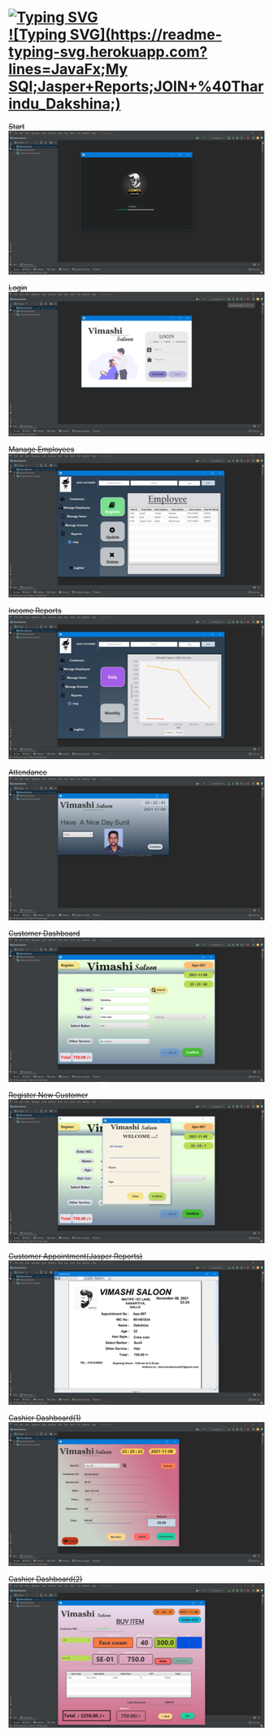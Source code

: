 

# [![Typing SVG](https://readme-typing-svg.herokuapp.com?color=%99fbc531&size=36&lines=Vimashi+Saloon+)](https://git.io/typing-svg)  <br> [![Typing SVG](https://readme-typing-svg.herokuapp.com?lines=JavaFx;My SQl;Jasper+Reports;JOIN+%40Tharindu_Dakshina;)](https://git.io/typing-svg)

~~Start~~
![This is a Start](src/asrte/readMe/Start.png)

~~Login~~
![This is a Start](src/asrte/readMe/2.png)

~~Manage Employees~~
![This is a Start](src/asrte/readMe/3.png)

~~Income Reports~~
![This is a Start](src/asrte/readMe/4.png)

~~Attendance~~
![This is a Start](src/asrte/readMe/5.png)

~~Customer Dashboard~~
![This is a Start](src/asrte/readMe/6.png)

~~Register New Customer~~
![This is a Start](src/asrte/readMe/7.png)

~~Customer Appointment(Jasper Reports)~~
![This is a Start](src/asrte/readMe/8.png)

~~Cashier Dashboard(1)~~
![This is a Start](src/asrte/readMe/9.png)

~~Cashier Dashboard(2)~~
![This is a Start](src/asrte/readMe/10.png)

